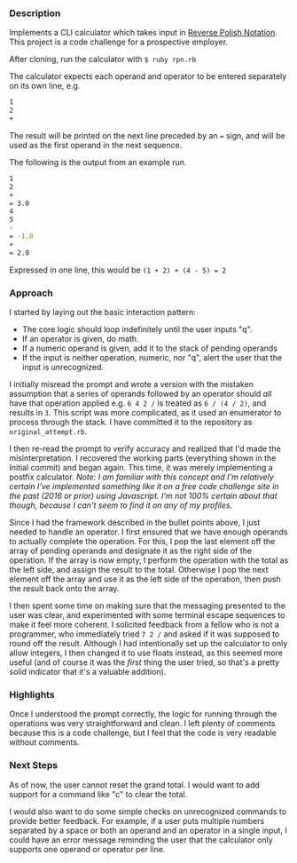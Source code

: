 ### Description
Implements a CLI calculator which takes input in [Reverse Polish Notation](http://mathworld.wolfram.com/ReversePolishNotation.html). This project is a code challenge for a prospective employer.

After cloning, run the calculator with
`$ ruby rpn.rb`

The calculator expects each operand and operator to be entered separately on its own line, e.g.
```sh
1
2
+
```
The result will be printed on the next line preceded by an `=` sign, and will be used as the first operand in the next sequence.

The following is the output from an example run.
```sh
1
2
+
= 3.0
4
5
-
= -1.0
+
= 2.0
```
Expressed in one line, this would be `(1 + 2) + (4 - 5) = 2`

### Approach
I started by laying out the basic interaction pattern:
- The core logic should loop indefinitely until the user inputs "q".
- If an operator is given, do math.
- If a numeric operand is given, add it to the stack of pending operands
- If the input is neither operation, numeric, nor "q", alert the user that the input is unrecognized.

I initially misread the prompt and wrote a version with the mistaken assumption that a series of operands followed by an operator should _all_ have that operation applied e.g. `6 4 2 /` is treated as `6 / (4 / 2)`, and results in `3`. This script was more complicated, as it used an enumerator to process through the stack. I have committed it to the repository as `original_attempt.rb`.

I then re-read the prompt to verify accuracy and realized that I'd made the misinterpretation. I recovered the working parts (everything shown in the Initial commit) and began again. This time, it was merely implementing a postfix calculator. _Note: I am familiar with this concept and I'm relatively certain I've implemented something like it on a free code challenge site in the past (2016 or prior) using Javascript. I'm not 100% certain about that though, because I can't seem to find it on any of my profiles._

Since I had the framework described in the bullet points above, I just needed to handle an operator. I first ensured that we have enough operands to actually complete the operation. For this, I pop the last element off the array of pending operands and designate it as the right side of the operation. If the array is now empty, I perform the operation with the total as the left side, and assign the result to the total. Otherwise I pop the next element off the array and use it as the left side of the operation, then push the result back onto the array.

I then spent some time on making sure that the messaging presented to the user was clear, and experimented with some terminal escape sequences to make it feel more coherent. I solicited feedback from a fellow who is not a programmer, who immediately tried `7 2 /` and asked if it was supposed to round off the result. Although I had intentionally set up the calculator to only allow integers, I then changed it to use floats instead, as this seemed more useful (and of course it was the _first_ thing the user tried, so that's a pretty solid indicator that it's a valuable addition).

### Highlights
Once I understood the prompt correctly, the logic for running through the operations was very straightforward and clean. I left plenty of comments because this is a code challenge, but I feel that the code is very readable without comments.

### Next Steps
As of now, the user cannot reset the grand total. I would want to add support for a command like "c" to clear the total.

I would also want to do some simple checks on unrecognized commands to provide better feedback. For example, if a user puts multiple numbers separated by a space or both an operand and an operator in a single input, I could have an error message reminding the user that the calculator only supports one operand or operator per line.
